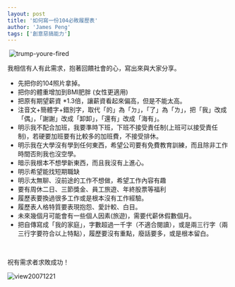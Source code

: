 ```yaml
---
layout: post
title: '如何寫一份104必敗履歷表'
author: 'James Peng'
tags: ['創意惡搞能力']
---
```


 ![trump-youre-fired](http://lh6.ggpht.com/_AnTT9cbXdqY/ScA78U3YH0I/AAAAAAAAGrE/TLyEPyjBhcI/trump-youre-fired%5B4%5D.jpg?imgmax=800 "trump-youre-fired")

我相信有人有此需求，抱著回饋社會的心，寫出來與大家分享。

-   先把你的104照片拿掉。
-   把你的體重增加到BMI肥胖 (女性更適用)
-   把原有期望薪資 \*1.3倍，讓薪資看起來偏高，但是不能太高。
-   注音文+簡體字+錯別字，取代「的」為「ㄉ」，「了」為「ㄌ」，把「我」改成「偶」，「謝謝」改成「卸卸」，「還有」改成「海有」。
-   明示我不配合加班，我要準時下班，下班不接受責任制(上班可以接受責任制)，若硬要加班要有比較多的加班費，不接受排休。
-   明示我在大學沒有學到任何東西，希望公司要有免費教育訓練，而且除非工作時間否則我也沒空學。
-   暗示我根本不想學新東西，而且我沒有上進心。
-   明示希望能找短期職缺
-   明示太無聊、沒前途的工作不想做，希望工作內容有趣
-   要有周休二日、三節獎金、員工旅遊、年終股票等福利
-   履歷表要換過很多工作或是根本沒有工作經驗。
-   履歷表人格特質要表現抱怨、愛計較、白目。
-   未來幾個月可能會有一些個人因素(旅遊)，需要代薪休假數個月。
-   把自傳寫成「我的家庭」，字數超過一千字（不適合閱讀），或是兩三行字（兩三行字要符合以上特點），履歷要沒有重點，廢話要多，或是根本留白。

 

祝有需求者求敗成功！

![view20071221](http://lh6.ggpht.com/_AnTT9cbXdqY/ScA79pFHz2I/AAAAAAAAGrI/_qmvjsWiYoY/view20071221%5B4%5D.jpg?imgmax=800 "view20071221")

